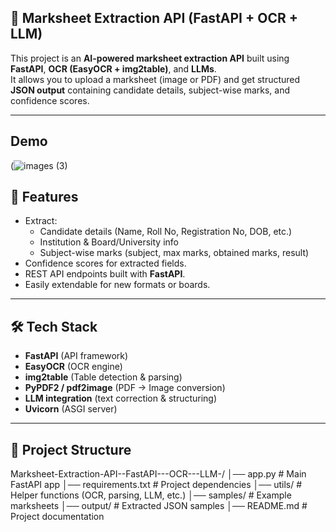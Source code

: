 ## 📄 Marksheet Extraction API (FastAPI + OCR + LLM) ##

This project is an **AI-powered marksheet extraction API** built using **FastAPI**, **OCR (EasyOCR + img2table)**, and **LLMs**.  
It allows you to upload a marksheet (image or PDF) and get structured **JSON output** containing candidate details, subject-wise marks, and confidence scores.

---
## Demo ##
(![images (3)](https://github.com/user-attachments/assets/fff7f552-fca3-4009-bf22-536638b248de)



## 🚀 Features
- Extract:
  - Candidate details (Name, Roll No, Registration No, DOB, etc.)
  - Institution & Board/University info
  - Subject-wise marks (subject, max marks, obtained marks, result)
- Confidence scores for extracted fields.
- REST API endpoints built with **FastAPI**.
- Easily extendable for new formats or boards.

---

## 🛠️ Tech Stack
- **FastAPI** (API framework)
- **EasyOCR** (OCR engine)
- **img2table** (Table detection & parsing)
- **PyPDF2 / pdf2image** (PDF → Image conversion)
- **LLM integration** (text correction & structuring)
- **Uvicorn** (ASGI server)

---

## 📂 Project Structure
Marksheet-Extraction-API--FastAPI---OCR---LLM-/
│── app.py # Main FastAPI app
│── requirements.txt # Project dependencies
│── utils/ # Helper functions (OCR, parsing, LLM, etc.)
│── samples/ # Example marksheets
│── output/ # Extracted JSON samples
│── README.md # Project documentation
